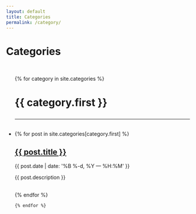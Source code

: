 ```yaml
---
layout: default
title: Categories
permalink: /category/
---
```


<div class="header-bar">
  <h1>Categories</h1>
  <br/>
</div>


<ul class="post-list">
    {% for category in site.categories %}
    <h1><p class="post-title">{{ category.first }}</p></h1>
      <hr>
      <br/>
      <li>
      {% for post in site.categories[category.first] %}
            <h2><a href="{{ post.url | prepend: site.baseurl }}">{{ post.title }}</a></h2>
            <p class="post-meta">{{ post.date | date: '%B %-d, %Y — %H:%M' }}</p>
            <p>{{ post.description }}</p>
            <br/>
        {% endfor %}
      </li>
      
    {% endfor %}
</ul>
